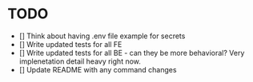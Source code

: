 # TODO

- [] Think about having .env file example for secrets
- [] Write updated tests for all FE
- [] Write updated tests for all BE - can they be more behavioral? Very implenetation detail heavy right now.
- [] Update README with any command changes
